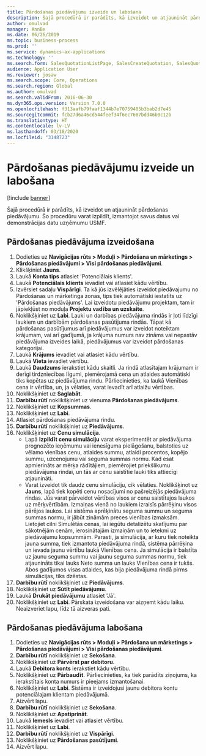```yaml
---
title: Pārdošanas piedāvājumu izveide un labošana
description: Šajā procedūrā ir parādīts, kā izveidot un atjaunināt pārdošanas piedāvājumu.
author: omulvad
manager: AnnBe
ms.date: 06/26/2019
ms.topic: business-process
ms.prod: ''
ms.service: dynamics-ax-applications
ms.technology: ''
ms.search.form: SalesQuotationListPage, SalesCreateQuotation, SalesQuotationTable, SalesQuotationTotals, SalesQuotationPriceSimulation, SalesQuotationEditLines, SrsReportViewerForm, smmSetNumSeqIfManual, CustTable, SalesTable
audience: Application User
ms.reviewer: josaw
ms.search.scope: Core, Operations
ms.search.region: Global
ms.author: omulvad
ms.search.validFrom: 2016-06-30
ms.dyn365.ops.version: Version 7.0.0
ms.openlocfilehash: f313aafb79faaf1344b7e70759405b3bab2d7e45
ms.sourcegitcommit: fcb27d6a46cd544feef34f6ec7607bdd46b0c12b
ms.translationtype: HT
ms.contentlocale: lv-LV
ms.lasthandoff: 03/18/2020
ms.locfileid: "3148723"
---
```

# <a name="create-and-edit-sales-quotations"></a>Pārdošanas piedāvājumu izveide un labošana

[!include [banner](../../includes/banner.md)]

Šajā procedūrā ir parādīts, kā izveidot un atjaunināt pārdošanas piedāvājumu. Šo procedūru varat izpildīt, izmantojot savus datus vai demonstrācijas datu uzņēmumu USMF.


## <a name="create-a-sales-quotation"></a>Pārdošanas piedāvājuma izveidošana
1. Dodieties uz **Navigācijas rūts > Moduļi > Pārdošana un mārketings > Pārdošanas piedāvājumi > Visi pārdošanas piedāvājumi**.
2. Klikšķiniet **Jauns**.
3. Laukā **Konta tips** atlasiet 'Potenciālais klients'.
4. Laukā **Potenciālais klients** ievadiet vai atlasiet kādu vērtību.
5. Izvērsiet sadaļu **Vispārīgi**. Ta kā jūs izvēlējāties izveidot piedāvajumu no Pārdošanas un mārketinga zonas, tips tiek automātiski iestatīts uz 'Pārdošanas piedāvājums'. Lai izveidotu piedāvājumu projektam, tam ir jāpiekļūst no moduļa **Projektu vadība un uzskaite**.
6. Noklikšķiniet uz **Labi**. Lauki un darbības piedāvājuma rindās ir ļoti līdzīgi laukiem un darbībām pārdošanas pasūtījuma rindās.   Tāpat kā pārdošanas pasūtījumus arī piedāvājumus var izveidot noteiktam krājumam, vai arī gadījumā, ja krājuma numurs nav zināms vai nepastāv piedāvājuma izveides laikā, piedāvājumus var izveidot pārdošanas kategorijai.     
7. Laukā **Krājums** ievadiet vai atlasiet kādu vērtību.
8. Laukā **Vieta** ievadiet vērtību.
9. Laukā **Daudzums** ierakstiet kādu skaitli. Ja rindā atlasītajam krājumam ir derīgi tirdzniecības līgumi, piemērojamā cena un atlaides automātiski tiks kopētas uz piedāvājuma rindu. Pārliecinieties, ka laukā Vienības cena ir vērtība, un, ja vēlaties, varat ievadīt arī atlaižu vērtības. 
10. Noklikšķiniet uz **Saglabāt**.
11. **Darbību rūtī** noklikšķiniet uz vienuma **Pārdošanas piedāvājums**.
12. Noklikšķiniet uz **Kopsummas**.
13. Noklikšķiniet uz **Labi**.
14. Atlasiet pārdošanas piedāvājuma rindu.
15. **Darbību rūtī** noklikšķiniet uz **Piedāvājums**.
16. Noklikšķiniet uz **Cenu simulācija**.
    - Lapā **Izpildīt cenu simulāciju** varat eksperimentēt ar piedāvājuma prognozēto ieņēmumu vai ienesīguma pielāgošanu, balstoties uz vēlamo vienības cenu, atlaides summu, atlaidi procentos, kopējo summu, uzcenojumu vai seguma summas normu. Kad esat apmierināts ar mērķa rādītājiem, piemērojiet priekšlikumu piedāvājuma rindai, un tās ar cenu saistītie lauki tiks attiecīgi atjaunināti.  
    - Varat izveidot tik daudz cenu simulāciju, cik vēlaties. Noklikšķinot uz **Jauns**, lapā tiek kopēti cenu nosacījumi no pašreizējās piedāvājuma rindas. Jūs varat pārveidot vērtības visos ar cenu saistītajos laukos uz mērķvērtībām. Izmaiņas vienā no laukiem izraisīs pārrēķinu visos pārējos laukos. Lai sistēma aprēķinātu seguma summu un seguma summas normu, ir jābūt zināmām preces vienības izmaksām. Lietojiet cilni Simulētās cenas, lai iegūtu detalizētu skatījumu par sākotnējām cenām, ierosinātajām izmaiņām un to ietekmi uz piedāvājumu kopsummām. Parasti, ja simulācija, ar kuru tiek noteikta jauna summa, tiek izmantota piedāvājuma rindā, sistēma pārrēķina un ievada jaunu vērtību laukā Vienības cena. Ja simulācija ir balstīta uz jaunu seguma summu vai jaunu seguma summas normu, tiek atjaunināts tikai lauks Neto summa un lauks Vienības cena ir tukšs. Abos gadījumos visas atlaides, kas bija piedāvājuma rindā pirms simulācijas, tiks dzēstas.
17. **Darbību rūtī** noklikšķiniet uz **Piedāvājums**.
18. Noklikšķiniet uz **Sūtīt piedāvājumu**.
19. Laukā **Drukāt piedāvājumu** atlasiet 'Jā'.
20. Noklikšķiniet uz **Labi**. Pārskata izveidošana var aizņemt kādu laiku. Neaizveriet lapu, līdz tā aizveras pati.

## <a name="update-a-sales-quotation"></a>Pārdošanas piedāvājuma labošana
1. Dodieties uz **Navigācijas rūts > Moduļi > Pārdošana un mārketings > Pārdošanas piedāvājumi > Visi pārdošanas piedāvājumi**.
2. **Darbību rūtī** noklikšķiniet uz **Sekošana**.
3. Noklikšķiniet uz **Pārvērst par debitoru**.
4. Laukā **Debitora konts** ierakstiet kādu vērtību.
5. Noklikšķiniet uz **Pārbaudīt**. Pārliecinieties, ka tiek parādīts ziņojums, ka ierakstītais konta numurs ir pieejams izmantošanai.  
6. Noklikšķiniet uz **Labi**. Sistēma ir izveidojusi jaunu debitora kontu potenciālajam klientam piedāvājumā.  
7. Aizvērt lapu.
8. **Darbību rūtī** noklikšķiniet uz **Sekošana**.
9. Noklikšķiniet uz **Apstiprināt**.
10. Laukā **Iemesls** ievadiet vai atlasiet vērtību.
11. Noklikšķiniet uz **Labi**.
12. **Darbību rūtī** noklikšķiniet uz **Vispārīgi**.
13. Noklikšķiniet uz **Pārdošanas pasūtījumi**.
14. Aizvērt lapu.

